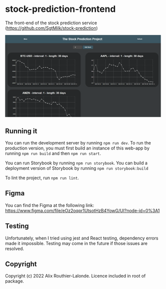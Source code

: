 # stock-prediction-frontend

The front-end of the stock prediction service (https://github.com/SgtMilk/stock-prediction)

![UI Screenshot](./assets/ui_screenshot.png)

## Running it

You can run the development server by running `npm run dev`.
To run the production version, you must first build an instance of this web-app by running `npm run build` and then `npm run start`.

You can run Storybook by running `npm run storybook`.
You can build a deployment version of Storybook by running `npm run storybook:build`

To lint the project, run `npm run lint`.

## Figma

You can find the Figma at the following link: https://www.figma.com/file/eOz2oqpr1UtsotHzB4YowG/UI?node-id=0%3A1

## Testing

Unfortunately, when I tried using jest and React testing, dependency errors made it impossible. Testing may come in the future if those issues are resolved.

## Copyright

Copyright (c) 2022 Alix Routhier-Lalonde. Licence included in root of package.
